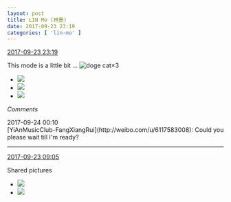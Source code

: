 ```yaml
---
layout: post
title: LIN Mo (林墨)
date: 2017-09-23 23:19
categories: [ 'lin-mo' ]
---
```


<div class="weibo-info">
  <a href="http://weibo.com/6108312042/Fnc8Z138z">2017-09-23 23:19</a>
</div>

This mode is a little bit … ![doge cat](http://img.t.sinajs.cn/t4/appstyle/expression/ext/normal/4a/mm_org.gif)×3

<!-- more -->

<ul class="weibo-pic-list-1">
  <li class="weibo-pic">
    <a href="http://wx1.sinaimg.cn/mw690/006FnQZYgy1fjtwnyblolj31ho1zkkjm.jpg"><img src="//wx1.sinaimg.cn/thumb150/006FnQZYgy1fjtwnyblolj31ho1zkkjm.jpg" /></a>
  </li>
  <li class="weibo-pic">
    <a href="http://wx3.sinaimg.cn/mw690/006FnQZYgy1fjtwoc80lxj31ho1zkb2b.jpg"><img src="//wx3.sinaimg.cn/thumb150/006FnQZYgy1fjtwoc80lxj31ho1zkb2b.jpg" /></a>
  </li>
  <li class="weibo-pic">
    <a href="http://wx1.sinaimg.cn/mw690/006FnQZYgy1fjtwouttvej31ho1zku0z.jpg"><img src="//wx1.sinaimg.cn/thumb150/006FnQZYgy1fjtwouttvej31ho1zku0z.jpg" /></a>
  </li>
</ul>

*Comments*

<div class="weibo-info">2017-09-24 00:10</div>
[YiAnMusicClub-FangXiangRui](http://weibo.com/u/6117583008): Could you please wait till I'm ready?

---

<div class="weibo-info">
  <a href="http://weibo.com/6108312042/Fn6yucEUJ">2017-09-23 09:05</a>
</div>

Shared pictures

<ul class="weibo-pic-list-1">
  <li class="weibo-pic">
    <a href="http://wx4.sinaimg.cn/mw690/006FnQZYgy1fjt7zswldkj32c0340kjm.jpg"><img src="//wx4.sinaimg.cn/thumb150/006FnQZYgy1fjt7zswldkj32c0340kjm.jpg" /></a>
  </li>
  <li class="weibo-pic">
    <a href="http://wx1.sinaimg.cn/mw690/006FnQZYgy1fjt7zxsau4j32c0340b2a.jpg"><img src="//wx1.sinaimg.cn/thumb150/006FnQZYgy1fjt7zxsau4j32c0340b2a.jpg" /></a>
  </li>
</ul>
